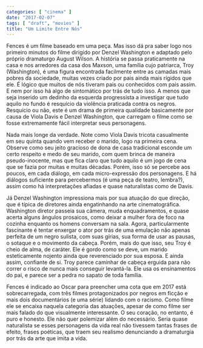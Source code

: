 ```yaml
---
categories: [ "cinema" ]
date: "2017-02-07"
tags: [ "draft", "movies" ]
title: "Um Limite Entre Nós"
---
```

Fences é um filme baseado em uma peça. Mas isso dá pra saber logo nos
primeiro minutos do filme dirigido por Denzel Washington e adaptado pelo
próprio dramaturgo August Wilson. A história se passa praticamente na
casa e nos arredores da casa dos Maxson, uma família cujo patriarca, Troy
(Washington), é uma figura encontrada facilmente entre as camadas mais
pobres da sociedade, muitas vezes criado por pais ainda mais rígidos que
ele. É lógico que muitos de nós tiveram pais ou conhecidos com pais
assim. E nem por isso há algo de sintomático por trás de tudo isso. A
menos que seja inserido um dedinho da esquerda progressista a investigar
que tudo aquilo no fundo é resquício da violência praticada contra
os negros. Resquício ou não, este é um drama de primeira qualidade
basicamente por causa de Viola Davis e Denzel Washington, que carregam
o filme como se fosse extremamente fácil interpretar seus personagens.

Nada mais longe da verdade. Note como Viola Davis tricota casualmente em
seu quinta quando vem receber o marido, logo na primeira cena. Observe
como seu jeito gracioso de dona de casa tradicional esconde um certo
respeito e medo de seu marido, com quem brinca de maneira pseudo-inocente,
mas que fica claro que tudo aquilo é um jogo de cena que se fazia por
muitas e muitas décadas. Porém, isso só se percebe aos poucos, em
cada diálogo, em cada micro-expressão dos personagens. E há diálogos
suficiente para percebermos (é uma peça de teatro, lembra?), assim
como há interpretações afiadas e quase naturalistas como de Davis.

Já Denzel Washington impressiona mais por sua atuação do que
direção, que é típica de diretores ainda engatinhando na
arte cinematográfica. Washington diretor passeia sua câmera,
muda enquadramentos, e quase acerta alguns ângulos prosaicos, como
deixar a mulher fora de foco na cozinha enquanto os homens conversam
na sala. Agora, particularmente fascinante é tentar enxergar o ator
por trás de uma emulação não apenas perfeita de um negro sulista,
com suas gírias, sua forma de usar as pausas, o sotaque e o movimento
da cabeça. Porém, mais do que isso, seu Troy é cheio de alma, de
caráter. Ele é gordo como se deve, um marido esteticamente nojento
ainda que reverenciado por sua esposa. E ainda assim, confiante de
si. Troy parece caminhar de cabeça erguida para não correr o risco
de nunca mais conseguir levantá-la. Ele usa os ensinamentos do pai,
e parece ser a pedra no sapato de toda família.

Fences é indicado ao Oscar para preencher uma cota que em 2017 está
sobrecarregada, com três filmes protagonizados por negros em ficção e
mais dois documentários (e uma série) lidando com o racismo. Como filme
ele se encaixa naquela categoria das atuações, apesar de como filme ser
mais falado do que visualmente interessante. O seu coração, no entanto,
é puro e honesto. Ele não quer polemizar além do necessário. Seria
quase naturalista se esses personagens da vida real não tivessem tantas
frases de efeito, frases poéticas, que traem seu realismo denunciando
a dramaturgia por trás da arte que imita a vida.
